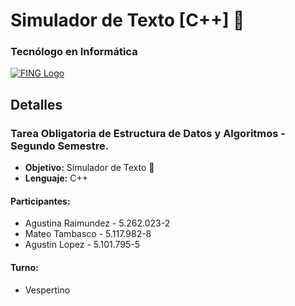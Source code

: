 # Simulador de Texto  [C++] 📝
### Tecnólogo en Informática
[![FING Logo](https://www.fing.edu.uy/sites/default/files/inline-images/logofing.png)](https://www.fing.edu.uy/sites/default/files/inline-images/logofing.png)



## Detalles

### Tarea Obligatoria de Estructura de Datos y Algoritmos - Segundo Semestre.

- **Objetivo:** Simulador de Texto 📝
- **Lenguaje:** C++ 

#### Participantes: 

- Agustina Raimundez - 5.262.023-2 
- Mateo Tambasco - 5.117.982-8 
- Agustin Lopez - 5.101.795-5

#### Turno: 

- Vespertino
